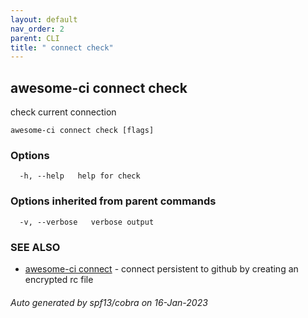 ```yaml
---
layout: default
nav_order: 2
parent: CLI
title: " connect check"
---
```

## awesome-ci connect check

check current connection

```
awesome-ci connect check [flags]
```

### Options

```
  -h, --help   help for check
```

### Options inherited from parent commands

```
  -v, --verbose   verbose output
```

### SEE ALSO

* [awesome-ci connect](/commands/awesome-ci_connect/)	 - connect persistent to github by creating an encrypted rc file

###### Auto generated by spf13/cobra on 16-Jan-2023
